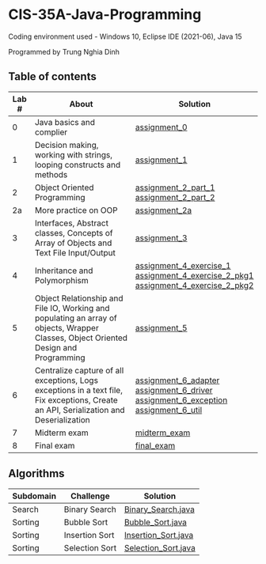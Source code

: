 # CIS-35A-Java-Programming

Coding environment used - Windows 10, Eclipse IDE (2021-06), Java 15

Programmed by Trung Nghia Dinh

## Table of contents
|Lab #| About| Solution|
|---|---|---|
|0|Java basics and complier|[assignment_0](https://github.com/kirito-akuza/CIS-35A-Java-Programming/tree/main/assignment_0)|
|1|Decision making, working with strings, looping constructs and methods|[assignment_1](https://github.com/kirito-akuza/CIS-35A-Java-Programming/tree/main/assignment_1)|
|2|Object Oriented Programming|[assignment_2_part_1](https://github.com/kirito-akuza/CIS-35A-Java-Programming/tree/main/assignment_2_part_1) <br /> [assignment_2_part_2](https://github.com/kirito-akuza/CIS-35A-Java-Programming/tree/main/assignment_2_part_2)|
|2a|More practice on OOP|[assignment_2a](https://github.com/kirito-akuza/CIS-35A-Java-Programming/tree/main/assignment_2a)|
|3|Interfaces, Abstract classes, Concepts of Array of Objects and Text File Input/Output|[assignment_3](https://github.com/kirito-akuza/CIS-35A-Java-Programming/tree/main/assignment_3)|
|4|Inheritance and Polymorphism|[assignment_4_exercise_1](https://github.com/kirito-akuza/CIS-35A-Java-Programming/tree/main/assignment_4_exercise_1) <br /> [assignment_4_exercise_2_pkg1](https://github.com/kirito-akuza/CIS-35A-Java-Programming/tree/main/assignment_4_exercise_2_pkg1) <br /> [assignment_4_exercise_2_pkg2](https://github.com/kirito-akuza/CIS-35A-Java-Programming/tree/main/assignment_4_exercise_2_pkg2)|
|5|Object Relationship and File IO, Working and populating an array of objects, Wrapper Classes, Object Oriented Design and Programming|[assignment_5](https://github.com/kirito-akuza/CIS-35A-Java-Programming/tree/main/assignment_5)|
|6|Centralize capture of all exceptions, Logs exceptions in a text file, Fix exceptions, Create an API, Serialization and Deserialization|[assignment_6_adapter](https://github.com/kirito-akuza/CIS-35A-Java-Programming/tree/main/assignment_6_adapter) <br /> [assignment_6_driver](https://github.com/kirito-akuza/CIS-35A-Java-Programming/tree/main/assignment_6_driver) <br /> [assignment_6_exception](https://github.com/kirito-akuza/CIS-35A-Java-Programming/tree/main/assignment_6_exception) <br /> [assignment_6_util](https://github.com/kirito-akuza/CIS-35A-Java-Programming/tree/main/assignment_6_util)|
|7|Midterm exam|[midterm_exam](https://github.com/kirito-akuza/CIS-35A-Java-Programming/tree/main/midterm_exam)|
|8|Final exam|[final_exam](https://github.com/kirito-akuza/CIS-35A-Java-Programming/tree/main/final_exam)|

## Algorithms
|Subdomain|Challenge|Solution|
|---|---|---|
|Search|Binary Search|[Binary_Search.java](https://github.com/kirito-akuza/CIS-35A-Java-Programming/blob/main/algorithm_data_structure/Binary_Search.java)|
|Sorting|Bubble Sort|[Bubble_Sort.java](https://github.com/kirito-akuza/CIS-35A-Java-Programming/blob/main/algorithm_data_structure/Bubble_Sort.java)|
|Sorting|Insertion Sort|[Insertion_Sort.java](https://github.com/kirito-akuza/CIS-35A-Java-Programming/blob/main/algorithm_data_structure/Insertion_Sort.java)|
|Sorting|Selection Sort|[Selection_Sort.java](https://github.com/kirito-akuza/CIS-35A-Java-Programming/blob/main/algorithm_data_structure/Selection_Sort.java)|
